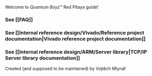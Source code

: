 Welcome to *Quantum Boyz™* Red Pitaya guide!

### See [[FAQ]]
### See [[Internal reference design/Vivado/Reference project documentation|Vivado reference project documentation]] 
### See [[Internal reference design/ARM/Server library|TCP/IP Server library documentation]]


Created (and supposed to be maintained) by Vojtěch Mlynář



